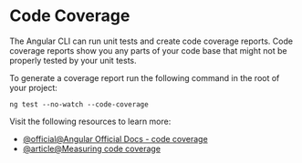 # Code Coverage

The Angular CLI can run unit tests and create code coverage reports. Code coverage reports show you any parts of your code base that might not be properly tested by your unit tests.

To generate a coverage report run the following command in the root of your project: 

```
ng test --no-watch --code-coverage
```

Visit the following resources to learn more:

- [@official@Angular Official Docs - code coverage](https://angular.dev/guide/testing/code-coverage)
- [@article@Measuring code coverage](https://testing-angular.com/measuring-code-coverage/)